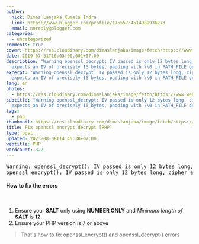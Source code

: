 ```yaml
---
author:
  nick: Dimas Lanjaka Kumala Indra
  link: https://www.blogger.com/profile/17555754514989936273
  email: noreply@blogger.com
categories:
  - uncategorized
comments: true
cover: https://res.cloudinary.com/dimaslanjaka/image/fetch/https://www.webmanajemen.com/assets/img/phpjs.svg?.png
date: 2019-07-31T16:03:00.001+07:00
description: "Warning openssl_decrypt: IV passed is only 12 bytes long, cipher
  expects an IV of precisely 16 bytes, padding with \\0 in PATH_FILE on"
excerpt: "Warning openssl_decrypt: IV passed is only 12 bytes long, cipher
  expects an IV of precisely 16 bytes, padding with \\0 in PATH_FILE on"
lang: en
photos:
  - https://res.cloudinary.com/dimaslanjaka/image/fetch/https://www.webmanajemen.com/assets/img/phpjs.svg?.png
subtitle: "Warning openssl_decrypt: IV passed is only 12 bytes long, cipher
  expects an IV of precisely 16 bytes, padding with \\0 in PATH_FILE on"
tags:
  - php
thumbnail: https://res.cloudinary.com/dimaslanjaka/image/fetch/https://www.webmanajemen.com/assets/img/phpjs.svg?.png
title: Fix openssl encrypt decrypt [PHP]
type: post
updated: 2023-08-08T14:45:30+07:00
webtitle: PHP
wordcount: 322
---
```


<div dir="ltr">
<pre>Warning: openssl_decrypt(): IV passed is only 12 bytes long, cipher expects an IV of precisely 16 bytes, padding with \0 in PATH_FILE on line LINE_N<br />openssl_encrypt(): IV passed is only 12 bytes long, cipher expects an IV of precisely 16 bytes, padding with \0 in PATH_FILE on line LINE_N</pre>
<h4>How to fix the errors</h4>
<br />
<ol>
<li>Ensure your <strong>SALT</strong>&nbsp;only using <strong>NUMBER ONLY</strong>&nbsp;and <em>Minimum length of </em><strong>SALT</strong>&nbsp;is <strong>12</strong>.</li>
<li>Ensure your PHP version is 7 or above</li>
</ol>
<blockquote>That's how to fix openssl_encrypt() and openssl_decrypt() errors</blockquote>
</div>
<p><img src="https://res.cloudinary.com/dimaslanjaka/image/fetch/https://www.webmanajemen.com/assets/img/phpjs.svg?.png" alt="" /></p>

